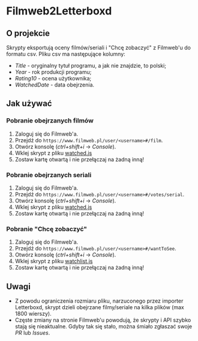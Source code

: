 # Filmweb2Letterboxd

## O projekcie

Skrypty eksportują oceny filmów/seriali i "Chcę zobaczyć" z Filmweb'u do formatu csv.
Pliku csv ma następujące kolumny:

- _Title_ - oryginalny tytuł programu, a jak nie znajdzie, to polski;
- _Year_ - rok produkcji programu;
- _Rating10_ - ocena użytkownika;
- _WatchedDate_ - data obejrzenia.

## Jak używać

### Pobranie obejrzanych filmów

1. Zaloguj się do Filmweb'a.
2. Przejdź do `https://www.filmweb.pl/user/<username>#/film`.
3. Otwórz konsolę (_ctrl+shift+i_ -> _Console_).
4. Wklej skrypt z pliku [watched.js](https://github.com/JSerwatka/Filmweb2Letterboxd/blob/master/watched.js)
5. Zostaw kartę otwartą i nie przełączaj na żadną inną!

### Pobranie obejrzanych seriali

1. Zaloguj się do Filmweb'a.
2. Przejdź do `https://www.filmweb.pl/user/<username>#/votes/serial`.
3. Otwórz konsolę (_ctrl+shift+i_ -> _Console_).
4. Wklej skrypt z pliku [watched.js](https://github.com/JSerwatka/Filmweb2Letterboxd/blob/master/watched.js)
5. Zostaw kartę otwartą i nie przełączaj na żadną inną!

### Pobranie "Chcę zobaczyć"

1. Zaloguj się do Filmweb'a.
2. Przejdź do `https://www.filmweb.pl/user/<username>#/wantToSee`.
3. Otwórz konsolę (_ctrl+shift+i_ -> _Console_).
4. Wklej skrypt z pliku [watchlist.js](https://github.com/JSerwatka/Filmweb2Letterboxd/blob/master/watchlist.js)
5. Zostaw kartę otwartą i nie przełączaj na żadną inną!

## Uwagi

- Z powodu ograniczenia rozmiaru pliku, narzuconego przez importer Letterboxd, skrypt dzieli obejrzane filmy/seriale na kilka plików (max 1800 wierszy).
- Częste zmiany na stronie Filmweb'u powodują, że skrypty i API szybko stają się nieaktualne. Gdyby tak się stało, można śmiało zgłaszać swoje _PR_ lub _Issues_.
